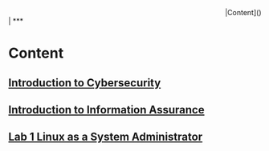 <div align="right"> |Content]() </div> |
***

# Content

## [Introduction to Cybersecurity]()
## [Introduction to Information Assurance]()

## [Lab 1 Linux as a System Administrator]()
